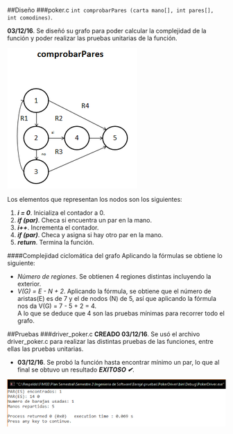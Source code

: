 ##Diseño
###poker.c
`int comprobarPares (carta mano[], int pares[], int comodines)`. 

**03/12/16**. Se diseñó su grafo para poder calcular la complejidad de la función y poder realizar las pruebas unitarias de la función.  

![GrafoCP](./images/grafoComprobarPares.png)  

Los elementos que representan los nodos son los siguientes:  
1. ***i = 0***. Inicializa el contador a 0.  
2. ***if (par)***. Checa si encuentra un par en la mano.  
3. ***i++***. Incrementa el contador.  
4. ***if (par)***. Checa y asigna si hay otro par en la mano.  
5. ***return***. Termina la función.  

####Complejidad ciclomática del grafo
Aplicando la fórmulas se obtiene lo siguiente:  
- *Número de regiones*. Se obtienen 4 regiones distintas incluyendo la exterior.  
- *V(G) = E - N + 2*. Aplicando la fórmula, se obtiene que el número de aristas(E) es de 7 y el de nodos (N) de 5, así que aplicando la fórmula nos da V(G) = 7 - 5 + 2 = 4.  
A lo que se deduce que 4 son las pruebas mínimas para recorrer todo el grafo.  


##Pruebas
###driver_poker.c
**CREADO 03/12/16**. Se usó el archivo driver_poker.c para realizar las distintas pruebas de las funciones, entre ellas las pruebas unitarias.  

- **03/12/16**. Se probó la función hasta encontrar mínimo un par, lo que al final se obtuvo un resultado ***EXITOSO ✔***.  

![pruebaCP](./images/pruebaComprobarPares.png) 